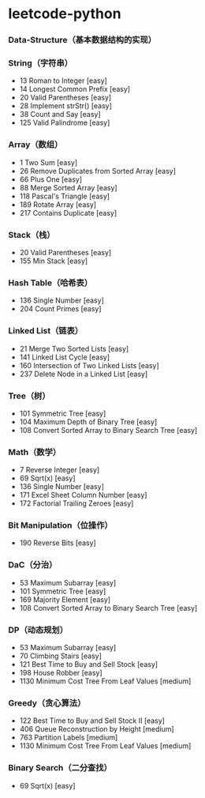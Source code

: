 # leetcode-python

### Data-Structure（基本数据结构的实现）

### String（字符串）
* 13 Roman to Integer [easy]
* 14 Longest Common Prefix [easy]
* 20 Valid Parentheses [easy]
* 28 Implement strStr() [easy]
* 38 Count and Say [easy]
* 125 Valid Palindrome [easy]

### Array（数组）
* 1 Two Sum [easy]
* 26 Remove Duplicates from Sorted Array [easy]
* 66 Plus One [easy]
* 88 Merge Sorted Array [easy]
* 118 Pascal's Triangle [easy]
* 189 Rotate Array [easy]
* 217 Contains Duplicate [easy]

### Stack（栈）
* 20 Valid Parentheses [easy]
* 155 Min Stack [easy]

### Hash Table（哈希表）
* 136 Single Number [easy]
* 204 Count Primes [easy]

### Linked List（链表）
* 21 Merge Two Sorted Lists [easy]
* 141 Linked List Cycle [easy]
* 160 Intersection of Two Linked Lists [easy]
* 237 Delete Node in a Linked List [easy]

### Tree（树）
* 101 Symmetric Tree [easy]
* 104  Maximum Depth of Binary Tree [easy]
* 108 Convert Sorted Array to Binary Search Tree [easy]

### Math（数学）
* 7 Reverse Integer [easy]
* 69 Sqrt(x) [easy]
* 136 Single Number [easy]
* 171 Excel Sheet Column Number [easy]
* 172 Factorial Trailing Zeroes [easy]

### Bit Manipulation（位操作）
* 190 Reverse Bits [easy]

### DaC（分治）
* 53 Maximum Subarray [easy]
* 101 Symmetric Tree [easy]
* 169 Majority Element [easy] 
* 108 Convert Sorted Array to Binary Search Tree [easy]

### DP（动态规划）
* 53 Maximum Subarray [easy]
* 70 Climbing Stairs [easy]
* 121 Best Time to Buy and Sell Stock [easy]
* 198 House Robber [easy]
* 1130 Minimum Cost Tree From Leaf Values [medium]

### Greedy（贪心算法）
* 122 Best Time to Buy and Sell Stock II [easy]
* 406 Queue Reconstruction by Height [medium]
* 763 Partition Labels [medium]
* 1130 Minimum Cost Tree From Leaf Values [medium]

### Binary Search（二分查找）
* 69 Sqrt(x) [easy]